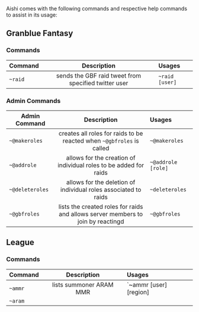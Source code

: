 Aishi comes with the following commands and respective help commands to assist in its usage:

## **Granblue Fantasy**
### Commands
|Command        |Description                                                                     |Usages            |
|---------------|:------------------------------------------------------------------------------:|:-----------------|
|`~raid`        |sends the GBF raid tweet from specified twitter user                            |`~raid [user]`    |

### Admin Commands
|Admin Command  |Description                                                                     |Usages            |
|---------------|:------------------------------------------------------------------------------:|:-----------------|
|`~@makeroles`  |creates all roles for raids to be reacted when `~@gbfroles` is called           |`~@makeroles`     |
|`~@addrole`    |allows for the creation of individual roles to be added for raids               |`~@addrole [role]`|
|`~@deleteroles`|allows for the deletion of individual roles associated to raids                 |`~deleteroles`    |
|`~@gbfroles`   |lists the created roles for raids and allows server members to join by reactingd|`~@gbfroles`      |


## League
### Commands
|Command|Description            |Usages                |
|-------|:---------------------:|:---------------------|
|`~ammr`|lists summoner ARAM MMR|`~ammr [user] [region]|
|`~aram`|
